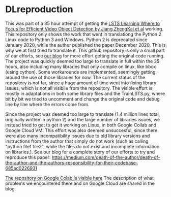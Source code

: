 # DLreproduction

This was part of a 35 hour attempt of getting the [LSTS Learning Where to Focus for Efficient Video Object Detection by Jiang ZhengKai et al](https://github.com/jiangzhengkai/LSTS) working.
This repository only shows the work that went in translationg the Python 2 Linux code to Python 3 and Windows.
Python 2 is deprecated since January 2020, while the author published the paper December 2020. This is why we at first tried to translate it.
This github repository is only a small part of our efforts, see [our blog](https://medium.com/death-of-the-author/death-of-the-author-and-the-authors-responsibility-for-their-codebase-685ad0226931) for more effort getting the original code running.
The project was quickly deemed too large to translate in full within the 35 hours, also including many libraries that only compile on linux, like bbox (using cython).
Some workarounds are implemented, seemingly getting around the use of those libraries for now. 
The current status of the repository is not far, since a huge amount of time went into fixing library issues, which is not all visibile from the repository.
The visible effort is mostly in adaptations in both some library files and the TrainLSTS.py, where bit by bit we tried to uncomment and change the original code and debug line by line where the errors come from.

Since the project was deemed too large to translate (1.4 million lines total, originally written in python 2) and the large number of libraries issues, we instead tried to get to get it working on Linux, in both Google Collab and Google Cloud VM.
This effort was also deemed unsuccesful, since there were also many incompatibility issues due to old library versions and instructions from the author that simply do not work (such as calling "python file1 file2", while the files do not exist and incomplete information on libraries.). 
See our blog for a complete story of our efforts to try and reproduce this paper: https://medium.com/death-of-the-author/death-of-the-author-and-the-authors-responsibility-for-their-codebase-685ad0226931


[The repository on Google Colab is visible here](https://colab.research.google.com/drive/1Q3L6JcIbh7HnBFz_9jniFS2r5-6J-Xv-?usp=sharing)
The description of what problems we encountered there and on Google Cloud are shared in the blog.
